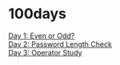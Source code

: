 # 100days

<a href="https://github.com/Subizzle/100days/blob/c2c35dd0e659720ffda48c7e2deec0049ac178e0/is_it_even.py">Day 1: Even or Odd?</a><br>
<a href="https://github.com/Subizzle/100days/blob/ebf5f30b65a9d754bd6aa718c44f5b6313fb95ff/password_length.py">Day 2: Password Length Check</a><br>
<a href="https://github.com/Subizzle/100days/blob/996cd29c471ee885d7efd29d4eb6981a41edc2ac/Operators.py">Day 3: Operator Study </a><br>
